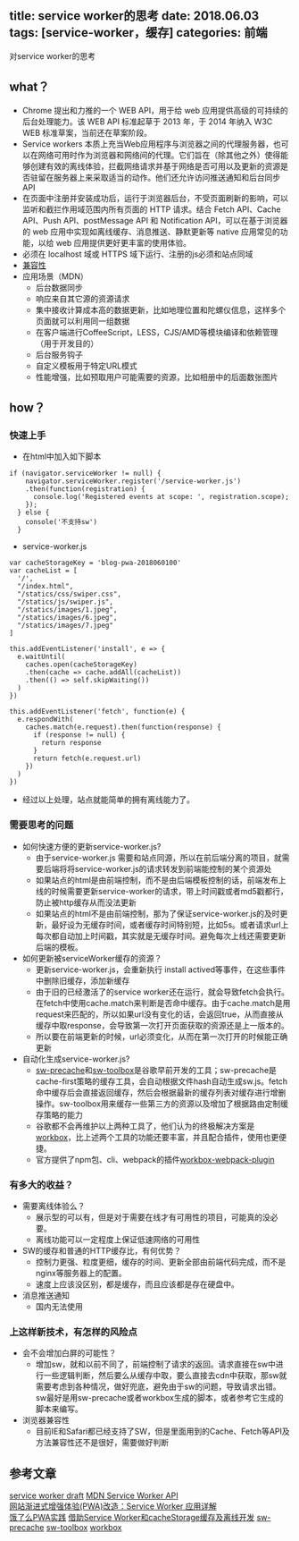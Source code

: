 title: service worker的思考
date: 2018.06.03
tags: [service-worker，缓存]
categories: 前端
---
对service worker的思考
<!--more-->
## what？
* Chrome 提出和力推的一个 WEB API，用于给 web 应用提供高级的可持续的后台处理能力。该 WEB API 标准起草于 2013 年，于 2014 年纳入 W3C WEB 标准草案，当前还在草案阶段。
* Service workers 本质上充当Web应用程序与浏览器之间的代理服务器，也可以在网络可用时作为浏览器和网络间的代理。它们旨在（除其他之外）使得能够创建有效的离线体验，拦截网络请求并基于网络是否可用以及更新的资源是否驻留在服务器上来采取适当的动作。他们还允许访问推送通知和后台同步API
* 在页面中注册并安装成功后，运行于浏览器后台，不受页面刷新的影响，可以监听和截拦作用域范围内所有页面的 HTTP 请求。结合 Fetch API、Cache API、Push API、postMessage API 和 Notification API，可以在基于浏览器的 web 应用中实现如离线缓存、消息推送、静默更新等 native 应用常见的功能，以给 web 应用提供更好更丰富的使用体验。
* 必须在 localhost 域或 HTTPS 域下运行、注册的js必须和站点同域
* [兼容性](https://caniuse.com/#feat=serviceworkers)
* 应用场景（MDN）
  + 后台数据同步
  + 响应来自其它源的资源请求
  + 集中接收计算成本高的数据更新，比如地理位置和陀螺仪信息，这样多个页面就可以利用同一组数据
  + 在客户端进行CoffeeScript，LESS，CJS/AMD等模块编译和依赖管理（用于开发目的）
  + 后台服务钩子
  + 自定义模板用于特定URL模式
  + 性能增强，比如预取用户可能需要的资源，比如相册中的后面数张图片
## how？
### 快速上手
* 在html中加入如下脚本
```
if (navigator.serviceWorker != null) {
    navigator.serviceWorker.register('/service-worker.js')
    .then(function(registration) {
      console.log('Registered events at scope: ', registration.scope);
    });
  } else {
    console('不支持sw')
  }
```
* service-worker.js
```
var cacheStorageKey = 'blog-pwa-2018060100'
var cacheList = [
  '/',
  "/index.html",
  "/statics/css/swiper.css",
  "/statics/js/swiper.js",
  "/statics/images/1.jpeg",
  "/statics/images/6.jpeg",
  "/statics/images/7.jpeg"
]

this.addEventListener('install', e => {
  e.waitUntil(
    caches.open(cacheStorageKey)
    .then(cache => cache.addAll(cacheList))
    .then(() => self.skipWaiting())
  )
})

this.addEventListener('fetch', function(e) {
  e.respondWith(
    caches.match(e.request).then(function(response) {
      if (response != null) {
        return response
      }
      return fetch(e.request.url)
    })
  )
})
```
* 经过以上处理，站点就能简单的拥有离线能力了。

### 需要思考的问题
* 如何快速方便的更新service-worker.js?
  + 由于service-worker.js 需要和站点同源，所以在前后端分离的项目，就需要后端将将service-worker.js的请求转发到前端能控制的某个资源处
  + 如果站点的html是由前端控制，而不是由后端模板控制的话，前端发布上线的时候需要更新service-worker的请求，带上时间戳或者md5戳都行，防止被http缓存从而没法更新
  + 如果站点的html不是由前端控制，那为了保证service-worker.js的及时更新，最好设为无缓存时间，或者缓存时间特别短，比如5s。或者请求url上每次都自动加上时间戳，其实就是无缓存时间。避免每次上线还需要更新后端的模板。
* 如何更新被serviceWorker缓存的资源？
  + 更新service-worker.js，会重新执行 install actived等事件，在这些事件中删除旧缓存，添加新缓存
  + 由于旧的已经激活了的service worker还在运行，就会导致fetch会执行。在fetch中使用cache.match来判断是否命中缓存。由于cache.match是用request来匹配的，所以如果url没有变化的话，会返回true，从而直接从缓存中取response，会导致第一次打开页面获取的资源还是上一版本的。
  + 所以要在前端更新的时候，url必须变化，从而在第一次打开的时候能正确更新
* 自动化生成service-worker.js?
  + [sw-precache](https://www.npmjs.com/package/sw-precache)和[sw-toolbox](https://github.com/GoogleChromeLabs/sw-toolbox)是谷歌早前开发的工具；sw-precache是cache-first策略的缓存工具，会自动根据文件hash自动生成sw.js。fetch命中缓存后会直接返回缓存，然后会根据最新的缓存列表对缓存进行增删操作。sw-toolbox用来缓存一些第三方的资源以及增加了根据路由定制缓存策略的能力
  + 谷歌都不会再维护以上两种工具了，他们认为的终极解决方案是[workbox](https://developers.google.com/web/tools/workbox/)，比上述两个工具的功能还要丰富，并且配合插件，使用也更便捷。
  + 官方提供了npm包、cli、webpack的插件[workbox-webpack-plugin](https://www.npmjs.com/package/workbox-webpack-plugin)

### 有多大的收益？
* 需要离线体验么？
  + 展示型的可以有，但是对于需要在线才有可用性的项目，可能真的没必要。
  + 离线功能可以一定程度上保证低速网络的可用性
* SW的缓存和普通的HTTP缓存比，有何优势？
  + 控制力更强、粒度更细，缓存的时间、更新全部由前端代码完成，而不是nginx等服务器上的配置。
  + 速度上应该没区别，都是缓存，而且应该都是存在硬盘中。
* 消息推送通知
  + 国内无法使用

### 上这样新技术，有怎样的风险点
* 会不会增加白屏的可能性？
  + 增加sw，就和以前不同了，前端控制了请求的返回。请求直接在sw中进行一些逻辑判断，然后要么从缓存中取，要么直接去cdn中获取，那sw就需要考虑到各种情况，做好兜底，避免由于sw的问题，导致请求出错。sw最好是用sw-precache或者workbox生成的脚本，或者参考它生成的脚本来编写。
* 浏览器兼容性
  + 目前IE和Safari都已经支持了SW，但是里面用到的Cache、Fetch等API及方法兼容性还不是很好，需要做好判断

## 参考文章
[service worker draft](https://w3c.github.io/ServiceWorker/)
[MDN Service Worker API](https://developer.mozilla.org/zh-CN/docs/Web/API/Service_Worker_API)  
[网站渐进式增强体验(PWA)改造：Service Worker 应用详解](http://lzw.me/a/pwa-service-worker.html)  
[饿了么PWA实践](https://huangxuan.me/2017/07/12/upgrading-eleme-to-pwa/)
[借助Service Worker和cacheStorage缓存及离线开发](http://www.zhangxinxu.com/wordpress/2017/07/service-worker-cachestorage-offline-develop/)
[sw-precache](https://www.npmjs.com/package/sw-precache)
[sw-toolbox](https://github.com/GoogleChromeLabs/sw-toolbox)
[workbox](https://developers.google.com/web/tools/workbox/)